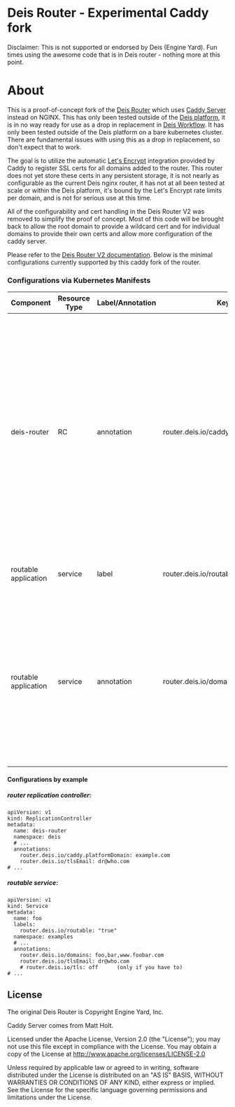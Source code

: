# Deis Router - Experimental Caddy fork

Disclaimer: This is not supported or endorsed by Deis (Engine Yard). Fun times using the awesome code that is in Deis router - nothing more at this point.

# About

This is a proof-of-concept fork of the [Deis Router][deisrouter] which uses [Caddy Server][caddy] instead on NGINX. This has only been tested outside of the [Deis platform][deis], it is in no way ready for use as a drop in replacement in [Deis Workflow][deisworkflow]. It has only been tested outside of the Deis platform on a bare kubernetes cluster. There are fundamental issues with using this as a drop in replacement, so don't expect that to work.

The goal is to utilize the automatic [Let's Encrypt][letsencrypt] integration provided by Caddy to register SSL certs for all domains added to the router. This router does not yet store these certs in any persistent storage, it is not nearly as configurable as the current Deis nginx router, it has not at all been tested at scale or within the Deis platform, it's bound by the Let's Encrypt rate limits per domain, and is not for serious use at this time.

All of the configurability and cert handling in the Deis Router V2 was removed to simplify the proof of concept. Most of this code will be brought back to allow the root domain to provide a wildcard cert and for individual domains to provide their own certs and allow more configuration of the caddy server.

Please refer to the [Deis Router V2 documentation][deisrouter]. Below is the minimal configurations currently supported by this caddy fork of the router.

### Configurations via Kubernetes Manifests

| Component | Resource Type | Label/Annotation | Key | Description |
|-----------|---------------|------------|---------------|-------------|
| deis-router | RC | annotation| router.deis.io/caddy.platformDomain | This defines the router's platform domain.  Any domains added to a routable application _not_ containing the `.` character will be assumed to be subdomains of this platform domain.  Thus, for example, a platform domain of `example.com` coupled with a routable app counting `foo` among its domains will result in router configuration that routes traffic for `foo.example.com` to that application. |
| routable application | service | label | router.deis.io/routable | Only services that have a `routable` value of `"true"` will be tracked. |
| routable application | service | annotation | router.deis.io/domains | Comma-delimited list of domains for which traffic should be routed to the application.  These may be fully qualified (e.g. `foo.example.com`) or, if not containing any `.` character, will be considered subdomains of the router's domain, if that is defined. |

#### Configurations by example

##### router replication controller:

```
apiVersion: v1
kind: ReplicationController
metadata:
  name: deis-router
  namespace: deis
  # ...
  annotations:
    router.deis.io/caddy.platformDomain: example.com
    router.deis.io/tlsEmail: dr@who.com
# ...
```

##### routable service:

```
apiVersion: v1
kind: Service
metadata:
  name: foo
  labels:
  	router.deis.io/routable: "true"
  namespace: examples
  # ...
  annotations:
    router.deis.io/domains: foo,bar,www.foobar.com
    router.deis.io/tlsEmail: dr@who.com
    # router.deis.io/tls: off      (only if you have to)
# ...
```

## License

The original Deis Router is Copyright Engine Yard, Inc.

Caddy Server comes from Matt Holt.

Licensed under the Apache License, Version 2.0 (the "License"); you may not use this file except in compliance with the License. You may obtain a copy of the License at <http://www.apache.org/licenses/LICENSE-2.0>

Unless required by applicable law or agreed to in writing, software distributed under the License is distributed on an "AS IS" BASIS, WITHOUT WARRANTIES OR CONDITIONS OF ANY KIND, either express or implied. See the License for the specific language governing permissions and limitations under the License.

[deis]: https://deis.com
[deisrouter]: https://github.com/deis/router/
[deisworkflow]: https://github.com/deis/workflow
[caddy]: https://caddyserver.com
[letsencrypt]: https://letsencrypt.org/
